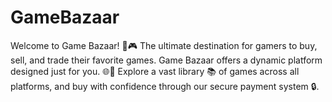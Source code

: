 # GameBazaar
Welcome to Game Bazaar! 🌟🎮 The ultimate destination for gamers to buy, sell, and trade their favorite games. Game Bazaar offers a dynamic platform designed just for you. 🌐💫 Explore a vast library 📚 of games across all platforms, and buy with confidence through our secure payment system 🔒. 
